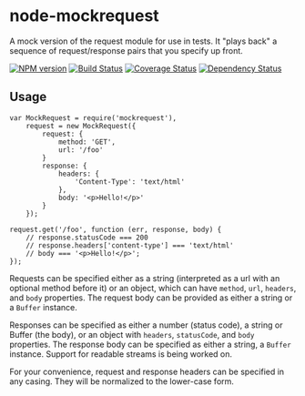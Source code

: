 node-mockrequest
================

A mock version of the request module for use in tests. It "plays back" a sequence of request/response pairs that you specify up front.

[![NPM version](https://badge.fury.io/js/mockrequest.png)](http://badge.fury.io/js/mockrequest)
[![Build Status](https://travis-ci.org/One-com/mockrequest.png)](https://travis-ci.org/One-com/mockrequest)
[![Coverage Status](https://coveralls.io/repos/One-com/mockrequest/badge.png)](https://coveralls.io/r/One-com/mockrequest)
[![Dependency Status](https://david-dm.org/One-com/mockrequest.png)](https://david-dm.org/One-com/mockrequest)

Usage
-----

```
var MockRequest = require('mockrequest'),
    request = new MockRequest({
        request: {
            method: 'GET',
            url: '/foo'
        }
        response: {
            headers: {
                'Content-Type': 'text/html'
            },
            body: '<p>Hello!</p>'
        }
    });

request.get('/foo', function (err, response, body) {
    // response.statusCode === 200
    // response.headers['content-type'] === 'text/html'
    // body === '<p>Hello!</p>';
});
```

Requests can be specified either as a string (interpreted as a url with an
optional method before it) or an object, which can have `method`, `url`,
`headers`, and `body` properties. The request body can be provided as either a
string or a `Buffer` instance.

Responses can be specified as either a number (status code), a string or
Buffer (the body), or an object with `headers`, `statusCode`, and `body`
properties. The response body can be specified as either a string, a `Buffer`
instance. Support for readable streams is being worked on.

For your convenience, request and response headers can be specified in any
casing. They will be normalized to the lower-case form.
